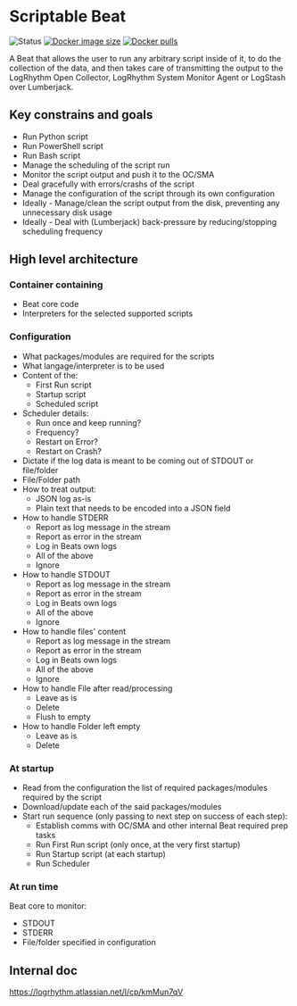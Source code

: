 # Scriptable Beat
![Status](https://badgen.net/static/status/proof%20of%20concept/orange "Status")
[![Docker image size](https://badgen.net/docker/size/tonymasse/scriptable_beat?icon=docker "Docker image size")](https://hub.docker.com/r/tonymasse/scriptable_beat)
[![Docker pulls](https://badgen.net/docker/pulls/tonymasse/scriptable_beat?icon=docker "Docker pulls")](https://hub.docker.com/r/tonymasse/scriptable_beat)

A Beat that allows the user to run any arbitrary script inside of it, to do the collection of the data, and then takes care of transmitting the output to the LogRhythm Open Collector, LogRhythm System Monitor Agent or LogStash over Lumberjack.

## Key constrains and goals

- Run Python script
- Run PowerShell script
- Run Bash script
- Manage the scheduling of the script run
- Monitor the script output and push it to the OC/SMA
- Deal gracefully with errors/crashs of the script
- Manage the configuration of the script through its own configuration
- Ideally - Manage/clean the script output from the disk, preventing any unnecessary disk usage
- Ideally - Deal with (Lumberjack) back-pressure by reducing/stopping scheduling frequency

## High level architecture

### Container containing

- Beat core code
- Interpreters for the selected supported scripts

### Configuration

- What packages/modules are required for the scripts
- What langage/interpreter is to be used
- Content of the:
  - First Run script
  - Startup script
  - Scheduled script
- Scheduler details:
  - Run once and keep running?
  - Frequency?
  - Restart on Error?
  - Restart on Crash?
- Dictate if the log data is meant to be coming out of STDOUT or file/folder
- File/Folder path
- How to treat output:
  - JSON log as-is
  - Plain text that needs to be encoded into a JSON field
- How to handle STDERR
  - Report as log message in the stream
  - Report as error in the stream
  - Log in Beats own logs
  - All of the above
  - Ignore
- How to handle STDOUT
  - Report as log message in the stream
  - Report as error in the stream
  - Log in Beats own logs
  - All of the above
  - Ignore
- How to handle files' content
  - Report as log message in the stream
  - Report as error in the stream
  - Log in Beats own logs
  - All of the above
  - Ignore
- How to handle File after read/processing
  - Leave as is
  - Delete
  - Flush to empty
- How to handle Folder left empty
  - Leave as is
  - Delete

### At startup

- Read from the configuration the list of required packages/modules required by the script
- Download/update each of the said packages/modules
- Start run sequence (only passing to next step on success of each step):
  - Establish comms with OC/SMA and other internal Beat required prep tasks
  - Run First Run script (only once, at the very first startup)
  - Run Startup script (at each startup)
  - Run Scheduler

### At run time

Beat core to monitor:

- STDOUT
- STDERR
- File/folder specified in configuration

## Internal doc

https://logrhythm.atlassian.net/l/cp/kmMun7qV
